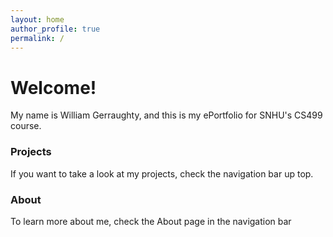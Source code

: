 ```yaml
---
layout: home
author_profile: true
permalink: /
---
```


# Welcome!
My name is William Gerraughty, and this is my ePortfolio for SNHU's CS499 course.

### Projects
If you want to take a look at my projects, check the navigation bar up top.

### About
To learn more about me, check the About page in the navigation bar
